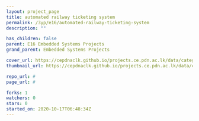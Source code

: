 ```yaml
---
layout: project_page
title: automated railway ticketing system
permalink: /3yp/e16/automated-railway-ticketing-system
description: ""

has_children: false
parent: E16 Embedded Systems Projects
grand_parent: Embedded Systems Projects

cover_url: https://cepdnaclk.github.io/projects.ce.pdn.ac.lk/data/categories/3yp/cover_page.jpg
thumbnail_url: https://cepdnaclk.github.io/projects.ce.pdn.ac.lk/data/categories/3yp/thumbnail.jpg

repo_url: #
page_url: #

forks: 1
watchers: 0
stars: 0
started_on: 2020-10-17T06:48:34Z
---
```


